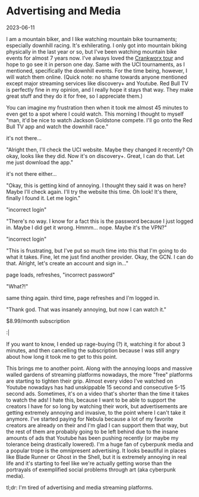 # Advertising and Media

2023-06-11


I am a mountain biker, and I like watching mountain bike tournaments; especially downhill racing. It's exhilerating. I only got into mountain biking physically in the last year or so, but I've been watching mountain bike events for almost 7 years now. I've always loved the [Crankworx tour](https://crankworx.com/) and hope to go see it in person one day. Same with the UCI tournaments, as I mentioned, specifically the downhill events. For the time being, however, I will watch them online. (Quick note: no shame towards anyone mentioned except major streaming services like discovery+ and Youtube. Red Bull TV is perfectly fine in my opinion, and I really hope it stays that way. They make great stuff and they do it for free, so I appreciate them.)

You can imagine my frustration then when it took me almost 45 minutes to even get to a spot where I could watch. This morning I thought to myself "man, it'd be nice to watch Jackson Goldstone compete. I'll go onto the Red Bull TV app and watch the downhill race."

it's not there...

"Alright then, I'll check the UCI website. Maybe they changed it recently? Oh okay, looks like they did. Now it's on discovery+. Great, I can do that. Let me just download the app."

it's not there either...

"Okay, this is getting kind of annoying. I thought they said it was on here? Maybe I'll check again. I'll try the website this time. Oh look! It's there, finally I found it. Let me login."

"incorrect login"

"There's no way. I know for a fact this is the password because I just logged in. Maybe I did get it wrong. Hmmm... nope. Maybe it's the VPN?"

"incorrect login"

"This is frustrating, but I've put so much time into this that I'm going to do what it takes. Fine, let me just find another provider. Okay, the GCN. I can do that. Alright, let's create an account and sign in..."

page loads, refreshes, "incorrect password"

"What?!"

same thing again. third time, page refreshes and I'm logged in.

"Thank god. That was insanely annoying, but now I can watch it."

$8.99/month subscription

:|

If you want to know, I ended up rage-buying (?) it, watching it for about 3 minutes, and then cancelling the subscription because I was still angry about how long it took me to get to this point.

This brings me to another point. Along with the annoying loops and massive walled gardens of streaming platforms nowadays, the more "free" platforms are starting to tighten their grip. Almost every video I've watched on Youtube nowadays has had unskippable 15 second and consecutive 5-15 second ads. Sometimes, it's on a video that's shorter than the time it takes to watch the ads! I hate this, because I want to be able to support the creators I have for so long by watching their work, but advertisements are getting extremely annoying and invasive, to the point where I can't take it anymore. I've started paying for Nebula because a lot of my favorite creators are already on their and I'm glad I can support them that way, but the rest of them are probably going to be left behind due to the insane amounts of ads that Youtube has been pushing recently (or maybe my tolerance being drastically lowered). I'm a huge fan of cyberpunk media and a popular trope is the omnipresent advertising. It looks beautiful in places like Blade Runner or Ghost in the Shell, but it is extremely annoying in real life and it's starting to feel like we're actually getting worse than the portrayals of exemplified social problems through art (aka cyberpunk media).

tl;dr: I'm tired of advertising and media streaming platforms.